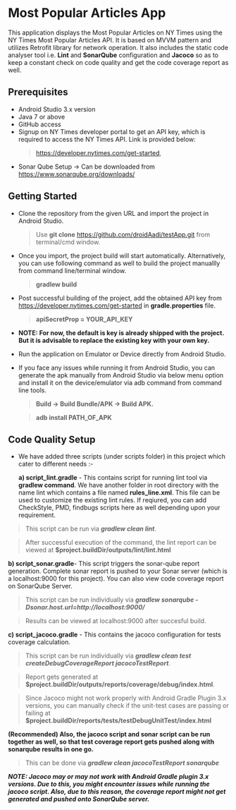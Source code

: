 # Most Popular Articles App
This application displays the Most Popular Articles on NY Times using the NY Times Most Popular Articles API.
It is based on MVVM pattern and utilizes Retrofit library for network operation. It also includes the static code analyser tool i.e. **Lint** and **SonarQube** configuration and **Jacoco** so as to keep a constant check on code quality and get the code coverage report as well.

## Prerequisites
- Android Studio 3.x version
- Java 7 or above
- GitHub access
- Signup on NY Times developer portal to get an API key, which is required to access the NY Times API. Link is provided below:
  > https://developer.nytimes.com/get-started,
- Sonar Qube Setup -> Can be downloaded from https://www.sonarqube.org/downloads/


## Getting Started
- Clone the repository from the given URL and import the project in Android Studio.

  > Use **git clone** https://github.com/droidAadi/testApp.git from terminal/cmd window.
  
- Once you import, the project build will start automatically. Alternatively, you can use following command as well to build the project manuallly from command line/terminal window.

  > **gradlew build**
  
- Post successful building of the project, add the obtained API key from https://developer.nytimes.com/get-started in **gradle.properties** file.

  > **apiSecretProp = YOUR_API_KEY**
  
- **NOTE: For now, the default is key is already shipped with the project. But it is advisable to replace the existing key with your own key.**
  
- Run the application on Emulator or Device directly from Android Studio.

- If you face any issues while running it from Android Studio, you can generate the apk manually from Android Studio via below menu option and install it on the device/emulator via adb command from command line tools.

  > **Build -> Build Bundle/APK -> Build APK.**
  
  > **adb install PATH_OF_APK**

## Code Quality Setup
- We have added three scripts (under scripts folder) in this project which cater to different needs :-

  **a) script_lint.gradle** - This contains script for running lint tool via **gradlew command**. We have another folder in root directory with the name lint which contains a file named **rules_line.xml**. This file can be used to customize the existing lint rules.
If reqiured, you can add CheckStyle, PMD, findbugs scripts here as well depending upon your requirement.

> This script can be run via **_gradlew clean lint_**.

> After successful execution of the command, the lint report can be viewed at **$project.buildDir/outputs/lint/lint.html**

  **b) script_sonar.gradle**- This script triggers the sonar-qube report generation. Complete sonar report is pushed to your Sonar server (which is a localhost:9000 for this project). You can also view code coverage report on SonarQube Server.
  
> This script can be run individually via **_gradlew sonarqube -Dsonar.host.url=http://localhost:9000/_** 

> Results can be viewed at localhost:9000 after succesful build.

  **c) script_jacoco.gradle** - This contains the jacoco configuration for tests coverage calculation.
  
  > This script can be run individually via **_gradlew clean test createDebugCoverageReport jacocoTestReport_**.
  
  > Report gets generated at **$project.buildDir/outputs/reports/coverage/debug/index.html**. 
  
  > Since Jacoco might not work properly with Android Gradle Plugin 3.x versions, you can manually check if the unit-test cases are passing or failing at **$project.buildDir/reports/tests/testDebugUnitTest/index.html**
  
**(Recommended) Also, the jacoco script and sonar script can be run together as well, so that test coverage report gets pushed along with sonarqube results in one go.**
  
  > This can be done via **_gradlew clean jacocoTestReport sonarqube_**
  
  

**_NOTE: Jacoco may or may not work with Android Gradle plugin 3.x versions. Due to this, you might encounter issues while running the jacoco script. Also, due to this reason, the coverage report might not get generated and pushed onto SonarQube server._**
